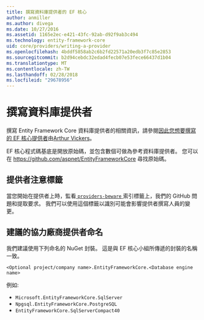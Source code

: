```yaml
---
title: 撰寫資料庫提供者的 EF 核心
author: anmiller
ms.author: divega
ms.date: 10/27/2016
ms.assetid: 1165e2ec-e421-43fc-92ab-d92f9ab3c494
ms.technology: entity-framework-core
uid: core/providers/writing-a-provider
ms.openlocfilehash: 4bddf5858ab2c6b2fd22571a20edb3f7c85e2853
ms.sourcegitcommit: b2d94cebdc32edad4fecb07e53fece66437d1b04
ms.translationtype: MT
ms.contentlocale: zh-TW
ms.lasthandoff: 02/28/2018
ms.locfileid: "29678956"
---
```

# <a name="writing-a-database-provider"></a>撰寫資料庫提供者

撰寫 Entity Framework Core 資料庫提供者的相關資訊，請參閱[因此您想要撰寫的 EF 核心提供者](https://blog.oneunicorn.com/2016/11/11/so-you-want-to-write-an-ef-core-provider/)由[Arthur Vickers](https://github.com/ajcvickers)。

EF 核心程式碼基底是開放原始碼，並包含數個可做為參考資料庫提供者。 您可以在 https://github.com/aspnet/EntityFrameworkCore 尋找原始碼。

## <a name="the-providers-beware-label"></a>提供者注意標籤

當您開始在提供者上時，監看[ `providers-beware` ](https://github.com/aspnet/EntityFrameworkCore/labels/providers-beware)索引標籤上，我們的 GitHub 問題和提取要求。 我們可以使用這個標籤以識別可能會影響提供者撰寫人員的變更。

## <a name="suggested-naming-of-third-party-providers"></a>建議的協力廠商提供者命名

我們建議使用下列命名的 NuGet 封裝。 這是與 EF 核心小組所傳遞的封裝的名稱一致。

`<Optional project/company name>.EntityFrameworkCore.<Database engine name>`

例如: 
* `Microsoft.EntityFrameworkCore.SqlServer`
* `Npgsql.EntityFrameworkCore.PostgreSQL`
* `EntityFrameworkCore.SqlServerCompact40`
